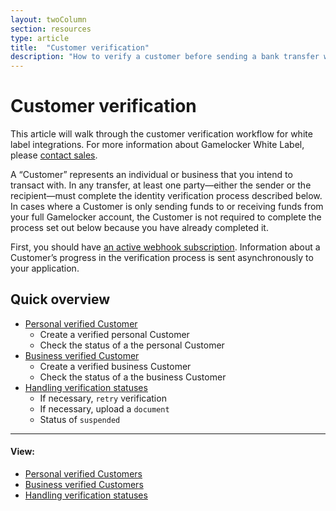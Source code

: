 ```yaml
---
layout: twoColumn
section: resources
type: article
title:  "Customer verification"
description: "How to verify a customer before sending a bank transfer with Gamelocker's ACH API."
---
```


# Customer verification

This article will walk through the customer verification workflow for white label integrations. For more information about Gamelocker White Label, please [contact sales](https://www.gamelocker.app/contact).

A “Customer” represents an individual or business that you intend to transact with.
In any transfer, at least one party—either the sender or the recipient—must complete the identity verification process described below. In cases where a Customer is only sending funds to or receiving funds from your full Gamelocker account, the Customer is not required to complete the process set out below because you have already completed it.

First, you should have [an active webhook subscription](/guides/webhooks/).  Information about a Customer’s progress in the verification process is sent asynchronously to your application.

## Quick overview

* [Personal verified Customer](/resources/customer-verification/personal-verified-customers.html)
  * Create a verified personal Customer
  * Check the status of a the personal Customer
* [Business verified Customer](/resources/customer-verification/business-verified-customers.html)
  * Create a verified business Customer
  * Check the status of a the business Customer
* [Handling verification statuses](/resources/customer-verification/handling-verification-statuses.html)
  * If necessary, `retry` verification
  * If necessary, upload a `document`
  * Status of `suspended`

* * *

#### View:

*   [Personal verified Customers](/resources/customer-verification/personal-verified-customers.html)
*   [Business verified Customers](/resources/customer-verification/business-verified-customers.html)
*   [Handling verification statuses](/resources/customer-verification/handling-verification-statuses.html)
